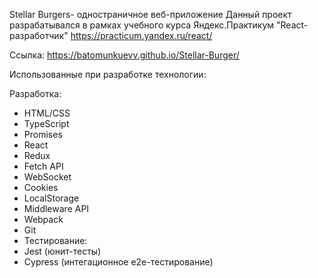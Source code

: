 Stellar Burgers- одностраничное веб-приложение
Данный проект разрабатывался в рамках учебного курса Яндекс.Практикум "React-разработчик" https://practicum.yandex.ru/react/

Ссылка:
https://batomunkuevv.github.io/Stellar-Burger/


Использованные при разработке технологии:

Разработка:

- HTML/CSS
- TypeScript
- Promises
- React
- Redux
- Fetch API
- WebSocket
- Cookies
- LocalStorage
- Middleware API
- Webpack
- Git
- Тестирование:
- Jest (юнит-тесты)
- Cypress (интегационное e2e-тестирование)
